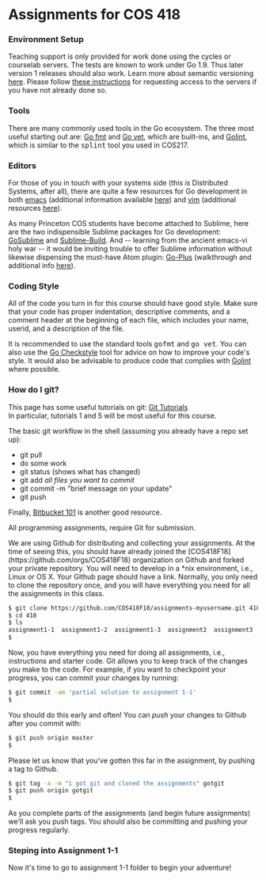 # Assignments for COS 418

### Environment Setup

Teaching support is only provided for work done using the cycles or courselab servers. The tests are known to work under Go 1.9. Thus later version 1 releases should also work. Learn more about semantic versioning [here](https://semver.org/). Please follow <a href="setup.md">these instructions</a> for requesting access to the servers if you have not already done so.

### Tools
<p>
 There are many commonly used tools in the Go ecosystem. The three most useful starting out are:
 <a href="https://golang.org/cmd/gofmt/">Go fmt</a> and <a href="https://golang.org/cmd/vet/">Go vet</a>, which are built-ins, and <a href="https://github.com/golang/lint">Golint</a>, which is similar to the <tt>splint</tt> tool you used in COS217.
</p>

### Editors
<p>
 For those of you in touch with your systems side (this <em>is</em> Distributed Systems, after all), there are quite a few resources for Go development in both <a href="https://github.com/dominikh/go-mode.el">emacs</a> (additional information available <a href="http://dominik.honnef.co/posts/2013/03/emacs-go-1/">here</a>) and <a href="https://github.com/fatih/vim-go">vim</a> (additional resources <a href="http://farazdagi.com/blog/2015/vim-as-golang-ide/">here</a>).
</p>

<p>
 As many Princeton COS students have become attached to Sublime, here are the two indispensible Sublime packages for Go development: <a href="https://github.com/DisposaBoy/GoSublime">GoSublime</a> and <a href="https://github.com/golang/sublime-build">Sublime-Build</a>. And -- learning from the ancient emacs-vi holy war -- it would be inviting trouble to offer Sublime information without likewise dispensing the must-have Atom plugin: <a href="https://atom.io/packages/go-plus">Go-Plus</a> (walkthrough and additional info <a href="https://rominirani.com/setup-go-development-environment-with-atom-editor-a87a12366fcf#.v49dtbadi">here</a>).
</p>

### Coding Style

<p>All of the code you turn in for this course should have good style.
Make sure that your code has proper indentation, descriptive comments,
and a comment header at the beginning of each file, which includes
your name, userid, and a description of the file.</p>

<p>It is recommended to use the standard tools <tt>gofmt</tt> and <tt>go
vet</tt>. You can also use the <a
href="https://github.com/qiniu/checkstyle">Go Checkstyle</a> tool for
advice on how to improve your code's style. It would also be advisable to
produce code that complies with <a
href="https://github.com/golang/lint">Golint</a> where possible. </p>

<h3>How do I git?</h3>
This page has some useful tutorials on git: <a href="https://www.atlassian.com/git/tutorial">Git Tutorials</a></br>
In particular, tutorials 1 and 5 will be most useful for this course.</p>

<p>The basic git workflow in the shell (assuming you already have a repo set up):</br>
<ul>
<li>git pull</li>
<li>do some work</li>
<li>git status (shows what has changed)</li>
<li>git add <i>all files you want to commit</i></li>
<li>git commit -m "brief message on your update"</li>
<li>git push</li>
</ul>
</p>

<p>Finally, <a href="https://confluence.atlassian.com/display/BITBUCKET/Bitbucket+101">Bitbucket 101</a> is another good resource.</p>


<p> All programming assignments, require Git for submission. <p> We are using Github for distributing and collecting your assignments. At the time of seeing this, you should have already joined the [COS418F18](https://github.com/orgs/COS418F18) organization on Github and forked your private repository. You will need to develop in a *nix environment, i.e., Linux or OS X. Your Github page should have a link. Normally, you only need to clone the repository once, and you will have everything you need for all the assignments in this class.

```bash
$ git clone https://github.com/COS418F18/assignments-myusername.git 418
$ cd 418
$ ls
assignment1-1  assignment1-2  assignment1-3  assignment2  assignment3  assignment4  assignment5  README.md  setup.md
$ 
```

Now, you have everything you need for doing all assignments, i.e., instructions and starter code. Git allows you to keep track of the changes you make to the code. For example, if you want to checkpoint your progress, you can <emph>commit</emph> your changes by running:

```bash
$ git commit -am 'partial solution to assignment 1-1'
$ 
```

You should do this early and often!  You can _push_ your changes to Github after you commit with:

```bash
$ git push origin master
$ 
```

Please let us know that you've gotten this far in the assignment, by pushing a tag to Github.

```bash
$ git tag -a -m "i got git and cloned the assignments" gotgit
$ git push origin gotgit
$
```

As you complete parts of the assignments (and begin future assignments) we'll ask you push tags. You should also be committing and pushing your progress regularly.

### Steping into Assignment 1-1

Now it's time to go to assignment 1-1 folder to begin your adventure!
